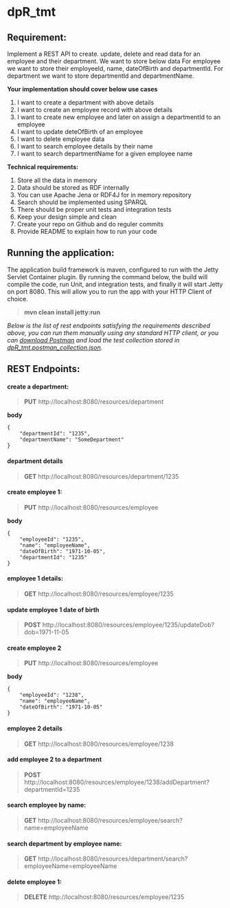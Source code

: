 # dpR_tmt

## Requirement:

Implement a REST API​ to create. update, delete and read data for an employee and their
department. We want to store below data
For employee we want to store their employeeId, name, dateOfBirth and departmentId.
For department we want to store departmentId and departmentName.

**Your implementation should cover below use cases**

1. I want to create a department with above details
2. I want to create an employee record with above details
3. I want to create new employee and later on assign a departmentId to an employee
4. I want to update deteOfBirth of an employee
5. I want to delete employee data
6. I want to search employee details by their name
7. I want to search departmentName for a given employee name


**Technical requirements:**

1. Store all the data in memory
2. Data should be stored as RDF internally
3. You can use Apache Jena or RDF4J for in memory repository
4. Search should be implemented using SPARQL
5. There should be proper unit tests and integration tests
6. Keep your design simple and clean
7. Create your repo on Github and do reguler commits
8. Provide README to explain how to run your code

## Running the application:
The application build framework is maven, configured to run with the Jetty Servlet Container plugin. By running
the command below, the build will compile the code, run Unit, and integration tests, and finally it will start 
Jetty on port 8080. This will allow you to run the app with your HTTP Client of choice. 
>**mvn clean install jetty:run**

*Below is the list of rest endpoints satisfying the requirements described above, you can run them manually using any standard HTTP client,
or you can [download Postman](https://www.getpostman.com/apps) and load the test collection stored in [dpR_tmt.postman_collection.json](https://github.com/migueldemelo/dpR_tmt/blob/master/src/test/resources/dpR_tmt.postman_collection.json).*

## REST Endpoints:

#### create a department:
>**PUT** http://localhost:8080/resources/department

**body**

    {
    	"departmentId": "1235",
    	"departmentName": "SomeDepartment"
    }


#### department details
>**GET** http://localhost:8080/resources/department/1235


#### create employee 1:
>**PUT** http://localhost:8080/resources/employee

**body**

    {
    	"employeeId": "1235",
    	"name": "employeeName",
    	"dateOfBirth": "1971-10-05",
    	"departmentId": "1235"
    }


#### employee 1 details:
>**GET** http://localhost:8080/resources/employee/1235


#### update employee 1 date of birth
>**POST** http://localhost:8080/resources/employee/1235/updateDob?dob=1971-11-05


#### create employee 2
>**PUT** http://localhost:8080/resources/employee

**body**

    {
    	"employeeId": "1238",
    	"name": "employeeName",
    	"dateOfBirth": "1971-10-05"
    }


#### employee 2 details
>**GET** http://localhost:8080/resources/employee/1238


#### add employee 2 to a department
>**POST** http://localhost:8080/resources/employee/1238/addDepartment?departmentId=1235


#### search employee by name:
>**GET** http://localhost:8080/resources/employee/search?name=employeeName


#### search department by employee name:
>**GET** http://localhost:8080/resources/department/search?employeeName=employeeName


#### delete employee 1:
>**DELETE** http://localhost:8080/resources/employee/1235